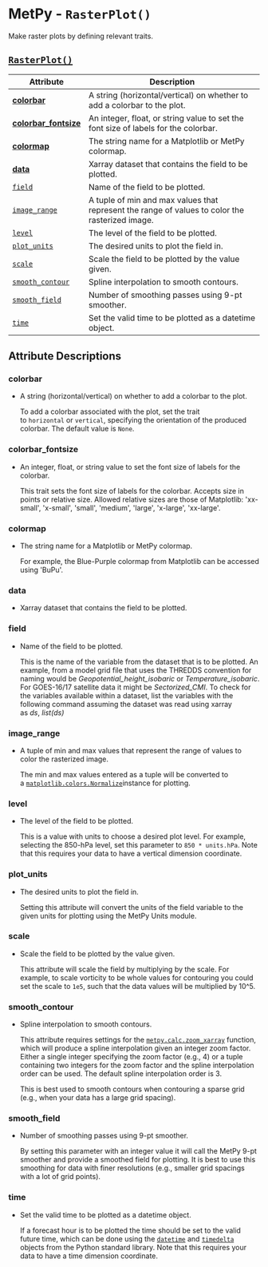 # MetPy - `RasterPlot()`

Make raster plots by defining relevant traits.

## [`RasterPlot()`](https://unidata.github.io/MetPy/latest/api/generated/metpy.plots.RasterPlot.html)
  | Attribute | Description |
  | - | - |
  | [**colorbar**](https://unidata.github.io/MetPy/latest/api/generated/metpy.plots.RasterPlot.html#metpy.plots.RasterPlot.colorbar) | A string (horizontal/vertical) on whether to add a colorbar to the plot. |
  | [**colorbar_fontsize**](https://unidata.github.io/MetPy/latest/api/generated/metpy.plots.RasterPlot.html#metpy.plots.RasterPlot.colorbar_fontsize) | An integer, float, or string value to set the font size of labels for the colorbar. |
  | [**colormap**](https://unidata.github.io/MetPy/latest/api/generated/metpy.plots.RasterPlot.html#metpy.plots.RasterPlot.colormap) | The string name for a Matplotlib or MetPy colormap. |
  | [**data**](https://unidata.github.io/MetPy/latest/api/generated/metpy.plots.RasterPlot.html#metpy.plots.RasterPlot.data) | Xarray dataset that contains the field to be plotted. |
  | [`field`](https://unidata.github.io/MetPy/latest/api/generated/metpy.plots.RasterPlot.html#metpy.plots.RasterPlot.field) | Name of the field to be plotted. |
  | [`image_range`](https://unidata.github.io/MetPy/latest/api/generated/metpy.plots.RasterPlot.html#metpy.plots.RasterPlot.image_range) | A tuple of min and max values that represent the range of values to color the rasterized image. |
  | [`level`](https://unidata.github.io/MetPy/latest/api/generated/metpy.plots.RasterPlot.html#metpy.plots.RasterPlot.level) | The level of the field to be plotted. |
  | [`plot_units`](https://unidata.github.io/MetPy/latest/api/generated/metpy.plots.RasterPlot.html#metpy.plots.RasterPlot.plot_units) | The desired units to plot the field in. |
  | [`scale`](https://unidata.github.io/MetPy/latest/api/generated/metpy.plots.RasterPlot.html#metpy.plots.RasterPlot.scale) | Scale the field to be plotted by the value given. |
  | [`smooth_contour`](https://unidata.github.io/MetPy/latest/api/generated/metpy.plots.RasterPlot.html#metpy.plots.RasterPlot.smooth_contour) | Spline interpolation to smooth contours. |
  | [`smooth_field`](https://unidata.github.io/MetPy/latest/api/generated/metpy.plots.RasterPlot.html#metpy.plots.RasterPlot.smooth_field) | Number of smoothing passes using 9-pt smoother. |
  | [`time`](https://unidata.github.io/MetPy/latest/api/generated/metpy.plots.RasterPlot.html#metpy.plots.RasterPlot.time) | Set the valid time to be plotted as a datetime object. |

## Attribute Descriptions

### **colorbar**
  * A string (horizontal/vertical) on whether to add a colorbar to the plot.

    To add a colorbar associated with the plot, set the trait to `horizontal` or `vertical`,
    specifying the orientation of the produced colorbar. The default value is `None`.

### **colorbar_fontsize**
  * An integer, float, or string value to set the font size of labels for the colorbar.

    This trait sets the font size of labels for the colorbar. Accepts size in points or relative size.
    Allowed relative sizes are those of Matplotlib: 'xx-small', 'x-small', 'small', 'medium', 'large', 'x-large', 'xx-large'.

### **colormap**
  * The string name for a Matplotlib or MetPy colormap.

    For example, the Blue-Purple colormap from Matplotlib can be accessed using 'BuPu'.

### **data**
  * Xarray dataset that contains the field to be plotted.

### **field**
  * Name of the field to be plotted.

    This is the name of the variable from the dataset that is to be plotted. An example,
    from a model grid file that uses the THREDDS convention for naming would be
    *Geopotential_height_isobaric* or *Temperature_isobaric*. For GOES-16/17 satellite data
    it might be *Sectorized_CMI*. To check for the variables available within a dataset, list
    the variables with the following command assuming the dataset was read using xarray as *ds*, *list(ds)*

### **image_range**
  * A tuple of min and max values that represent the range of values to color the rasterized image.

    The min and max values entered as a tuple will be converted to a [`matplotlib.colors.Normalize`](https://matplotlib.org/stable/api/_as_gen/matplotlib.colors.Normalize.html#matplotlib.colors.Normalize "(in Matplotlib v3.7.2)")instance for plotting.

### **level**
  * The level of the field to be plotted.

    This is a value with units to choose a desired plot level. For example,
    selecting the 850-hPa level, set this parameter to `850 * units.hPa`.
    Note that this requires your data to have a vertical dimension coordinate.

### **plot_units**
  * The desired units to plot the field in.

    Setting this attribute will convert the units of the field variable to the
    given units for plotting using the MetPy Units module.

### **scale**
  * Scale the field to be plotted by the value given.

    This attribute will scale the field by multiplying by the scale. For example,
    to scale vorticity to be whole values for contouring you could set the scale to `1e5`,
    such that the data values will be multiplied by 10^5.

### **smooth_contour**
  * Spline interpolation to smooth contours.

    This attribute requires settings for the
    [`metpy.calc.zoom_xarray`](https://unidata.github.io/MetPy/latest/api/generated/metpy.calc.zoom_xarray.html#metpy.calc.zoom_xarray "metpy.calc.zoom_xarray")
    function, which will produce a spline interpolation given an integer zoom factor.
    Either a single integer specifying the zoom factor (e.g., 4) or a tuple containing
    two integers for the zoom factor and the spline interpolation order can be used.
    The default spline interpolation order is 3.

    This is best used to smooth contours when contouring a sparse grid (e.g., when your data has a large grid spacing).

### **smooth_field**
  * Number of smoothing passes using 9-pt smoother.

    By setting this parameter with an integer value it will call the MetPy 9-pt
    smoother and provide a smoothed field for plotting. It is best to use this
    smoothing for data with finer resolutions (e.g., smaller grid spacings with
    a lot of grid points).

### **time**
  * Set the valid time to be plotted as a datetime object.

    If a forecast hour is to be plotted the time should be set to the valid future time,
    which can be done using the [`datetime`](https://docs.python.org/3/library/datetime.html#datetime.datetime "(in Python v3.11)")
    and [`timedelta`](https://docs.python.org/3/library/datetime.html#datetime.timedelta "(in Python v3.11)")
    objects from the Python standard library. Note that this requires your data to have a time dimension coordinate.
